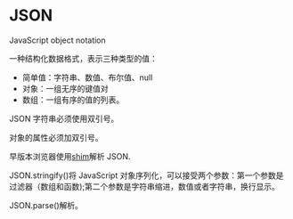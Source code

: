 # JSON

JavaScript object notation

一种结构化数据格式，表示三种类型的值：

- 简单值：字符串、数值、布尔值、null
- 对象：一组无序的键值对
- 数组：一组有序的值的列表。

JSON 字符串必须使用双引号。

对象的属性必须加双引号。

早版本浏览器使用[shim](https://github.com/douglascrockford/JSON-js)解析 JSON.

JSON.stringify()将 JavaScript 对象序列化，可以接受两个参数：第一个参数是过滤器（数组和函数);第二个参数是字符串缩进，数值或者字符串，换行显示。

JSON.parse()解析。
